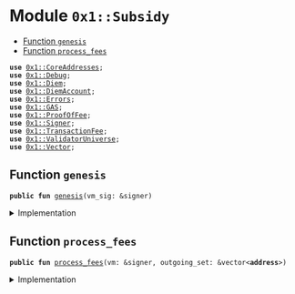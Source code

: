 
<a name="0x1_Subsidy"></a>

# Module `0x1::Subsidy`



-  [Function `genesis`](#0x1_Subsidy_genesis)
-  [Function `process_fees`](#0x1_Subsidy_process_fees)


<pre><code><b>use</b> <a href="CoreAddresses.md#0x1_CoreAddresses">0x1::CoreAddresses</a>;
<b>use</b> <a href="Debug.md#0x1_Debug">0x1::Debug</a>;
<b>use</b> <a href="Diem.md#0x1_Diem">0x1::Diem</a>;
<b>use</b> <a href="DiemAccount.md#0x1_DiemAccount">0x1::DiemAccount</a>;
<b>use</b> <a href="../../../../../../../DPN/releases/artifacts/current/build/MoveStdlib/docs/Errors.md#0x1_Errors">0x1::Errors</a>;
<b>use</b> <a href="GAS.md#0x1_GAS">0x1::GAS</a>;
<b>use</b> <a href="ProofOfFee.md#0x1_ProofOfFee">0x1::ProofOfFee</a>;
<b>use</b> <a href="../../../../../../../DPN/releases/artifacts/current/build/MoveStdlib/docs/Signer.md#0x1_Signer">0x1::Signer</a>;
<b>use</b> <a href="TransactionFee.md#0x1_TransactionFee">0x1::TransactionFee</a>;
<b>use</b> <a href="ValidatorUniverse.md#0x1_ValidatorUniverse">0x1::ValidatorUniverse</a>;
<b>use</b> <a href="../../../../../../../DPN/releases/artifacts/current/build/MoveStdlib/docs/Vector.md#0x1_Vector">0x1::Vector</a>;
</code></pre>



<a name="0x1_Subsidy_genesis"></a>

## Function `genesis`



<pre><code><b>public</b> <b>fun</b> <a href="Subsidy.md#0x1_Subsidy_genesis">genesis</a>(vm_sig: &signer)
</code></pre>



<details>
<summary>Implementation</summary>


<pre><code><b>public</b> <b>fun</b> <a href="Subsidy.md#0x1_Subsidy_genesis">genesis</a>(vm_sig: &signer) { // Todo: rename <b>to</b> "genesis_deposit" ?
  // Need <b>to</b> check for association or vm account
  <b>let</b> vm_addr = <a href="../../../../../../../DPN/releases/artifacts/current/build/MoveStdlib/docs/Signer.md#0x1_Signer_address_of">Signer::address_of</a>(vm_sig);
  <b>assert</b>!(vm_addr == @DiemRoot, <a href="../../../../../../../DPN/releases/artifacts/current/build/MoveStdlib/docs/Errors.md#0x1_Errors_requires_role">Errors::requires_role</a>(190104));

  // Get eligible validators list
  <b>let</b> genesis_validators = <a href="ValidatorUniverse.md#0x1_ValidatorUniverse_get_eligible_validators">ValidatorUniverse::get_eligible_validators</a>();
  <b>let</b> len = <a href="../../../../../../../DPN/releases/artifacts/current/build/MoveStdlib/docs/Vector.md#0x1_Vector_length">Vector::length</a>(&genesis_validators);
  // ten coins for validator, sufficient for first epoch of transactions,
  // and an extra which the validator will send <b>to</b> operator.
  <b>let</b> subsidy = 11000000;
  <b>let</b> i = 0;
  <b>while</b> (i &lt; len) {
    <b>let</b> node_address = *(<a href="../../../../../../../DPN/releases/artifacts/current/build/MoveStdlib/docs/Vector.md#0x1_Vector_borrow">Vector::borrow</a>&lt;<b>address</b>&gt;(&genesis_validators, i));
    <b>let</b> old_validator_bal = <a href="DiemAccount.md#0x1_DiemAccount_balance">DiemAccount::balance</a>&lt;<a href="GAS.md#0x1_GAS">GAS</a>&gt;(node_address);

    <b>let</b> minted_coins = <a href="Diem.md#0x1_Diem_mint">Diem::mint</a>&lt;<a href="GAS.md#0x1_GAS">GAS</a>&gt;(vm_sig, *&subsidy);
    <a href="DiemAccount.md#0x1_DiemAccount_vm_deposit_with_metadata">DiemAccount::vm_deposit_with_metadata</a>&lt;<a href="GAS.md#0x1_GAS">GAS</a>&gt;(
      vm_sig,
      node_address,
      minted_coins,
      b"genesis subsidy",
      b""
    );

    // Confirm the calculations, and that the ending balance is incremented accordingly.
    <b>assert</b>!(
      <a href="DiemAccount.md#0x1_DiemAccount_balance">DiemAccount::balance</a>&lt;<a href="GAS.md#0x1_GAS">GAS</a>&gt;(node_address) == old_validator_bal + subsidy,
      <a href="../../../../../../../DPN/releases/artifacts/current/build/MoveStdlib/docs/Errors.md#0x1_Errors_invalid_argument">Errors::invalid_argument</a>(190104)
    );

    i = i + 1;
  };
}
</code></pre>



</details>

<a name="0x1_Subsidy_process_fees"></a>

## Function `process_fees`



<pre><code><b>public</b> <b>fun</b> <a href="Subsidy.md#0x1_Subsidy_process_fees">process_fees</a>(vm: &signer, outgoing_set: &vector&lt;<b>address</b>&gt;)
</code></pre>



<details>
<summary>Implementation</summary>


<pre><code><b>public</b> <b>fun</b> <a href="Subsidy.md#0x1_Subsidy_process_fees">process_fees</a>(
  vm: &signer,
  // subsidy_units: u64,
  outgoing_set: &vector&lt;<b>address</b>&gt;,
) {
  <a href="CoreAddresses.md#0x1_CoreAddresses_assert_vm">CoreAddresses::assert_vm</a>(vm);
  // Get the split of payments from <a href="Stats.md#0x1_Stats">Stats</a>.
  <b>let</b> len = <a href="../../../../../../../DPN/releases/artifacts/current/build/MoveStdlib/docs/Vector.md#0x1_Vector_length">Vector::length</a>&lt;<b>address</b>&gt;(outgoing_set);

  // reward per validator
  print(&70001);
  <b>let</b> (reward_per, _, _) = <a href="ProofOfFee.md#0x1_ProofOfFee_get_consensus_reward">ProofOfFee::get_consensus_reward</a>();

  // // equal subsidy for all active validators
  // <b>let</b> subsidy_granted;
  // TODO: This calculation is duplicated <b>with</b> get_subsidy
  <b>if</b> (reward_per &lt; 1 ) <b>return</b>; // arithmetic safety check

  // We draw from the network fee account.
  // It should already be funded <b>with</b>:
  // 1. Tx fees
  // 2. Proof of Fee, entry fees at clearning price
  // 3. Infra Escrow drawdown.
  // <b>as</b> such there should be sufficient coins <b>to</b> pay (we should not get an overdrawn error), and we check for that above.

  <b>let</b> nominal_cost_to_network = reward_per * len;
  print(&70002);
  <b>let</b> balance_in_network_account = <a href="TransactionFee.md#0x1_TransactionFee_get_amount_to_distribute">TransactionFee::get_amount_to_distribute</a>(vm);
  print(&balance_in_network_account);

  <b>if</b> (
    // the sum of consensus rewards should not be more than the
    // fees collected
    (nominal_cost_to_network &gt; balance_in_network_account) ||
    // do nothing <b>if</b> fees are 0 (expected only in test mode)
    (balance_in_network_account &lt; 1)
  ) <b>return</b>;

  print(&70003);
  <b>let</b> check_sum = 0;
  <b>let</b> i = 0;
  <b>while</b> (i &lt; len) {
    // V6: there is no more minting in V6. Only drawing the
    // baseline reward from Network Fees account.

    print(&700031);

    <b>let</b> coin = <a href="TransactionFee.md#0x1_TransactionFee_get_transaction_fees_coins_amount">TransactionFee::get_transaction_fees_coins_amount</a>(vm, reward_per);

    // safety
    <b>if</b> (<a href="Diem.md#0x1_Diem_value">Diem::value</a>(&coin) &lt; 1) {
      <a href="Diem.md#0x1_Diem_destroy_zero">Diem::destroy_zero</a>(coin);
      <b>return</b>
    };
    print(&700032);

    check_sum = check_sum + <a href="Diem.md#0x1_Diem_value">Diem::value</a>(&coin);
    print(&700033);
    <b>let</b> val = <a href="../../../../../../../DPN/releases/artifacts/current/build/MoveStdlib/docs/Vector.md#0x1_Vector_borrow">Vector::borrow</a>(outgoing_set, i);
    <a href="DiemAccount.md#0x1_DiemAccount_deposit">DiemAccount::deposit</a>&lt;<a href="GAS.md#0x1_GAS">GAS</a>&gt; (
      @VMReserved,
      *val,
      coin,
      b"consensus_reward",
      b"",
      <b>false</b>,
    );
    print(&700034);
    i = i + 1;
  };

  // V6: validators get their consensus_reward from the network fees account (transaction fees account). Any remainder at end of epoch is burnt (by <a href="Epoch.md#0x1_Epoch">Epoch</a> Boundary calling <a href="TransactionFee.md#0x1_TransactionFee">TransactionFee</a>)

  // <a href="CoreAddresses.md#0x1_CoreAddresses_assert_vm">CoreAddresses::assert_vm</a>(vm);

  // <b>let</b> len = <a href="../../../../../../../DPN/releases/artifacts/current/build/MoveStdlib/docs/Vector.md#0x1_Vector_length">Vector::length</a>&lt;<b>address</b>&gt;(outgoing_set);
  // <b>let</b> bal = <a href="TransactionFee.md#0x1_TransactionFee_get_amount_to_distribute">TransactionFee::get_amount_to_distribute</a>(vm);
  // // leave fees in tx_fee <b>if</b> there isn't at least 1 gas coin per validator.
  // <b>if</b> (bal &lt; len) {
  //   <b>return</b>
  // };

  // <b>if</b> (bal &lt; 1) {
  //   <b>return</b>
  // };

  // <b>let</b> i = 0;
  // <b>while</b> (i &lt; len) {
  //   <b>let</b> node_address = *(<a href="../../../../../../../DPN/releases/artifacts/current/build/MoveStdlib/docs/Vector.md#0x1_Vector_borrow">Vector::borrow</a>&lt;<b>address</b>&gt;(outgoing_set, i));
  //   <b>let</b> fees = bal/len;

  //   <a href="DiemAccount.md#0x1_DiemAccount_vm_deposit_with_metadata">DiemAccount::vm_deposit_with_metadata</a>&lt;<a href="GAS.md#0x1_GAS">GAS</a>&gt;(
  //       vm,
  //       node_address,
  //       <a href="TransactionFee.md#0x1_TransactionFee_get_transaction_fees_coins_amount">TransactionFee::get_transaction_fees_coins_amount</a>&lt;<a href="GAS.md#0x1_GAS">GAS</a>&gt;(vm, fees),
  //       b"transaction fees",
  //       b""
  //   );
  //   i = i + 1;
  // };
}
</code></pre>



</details>
